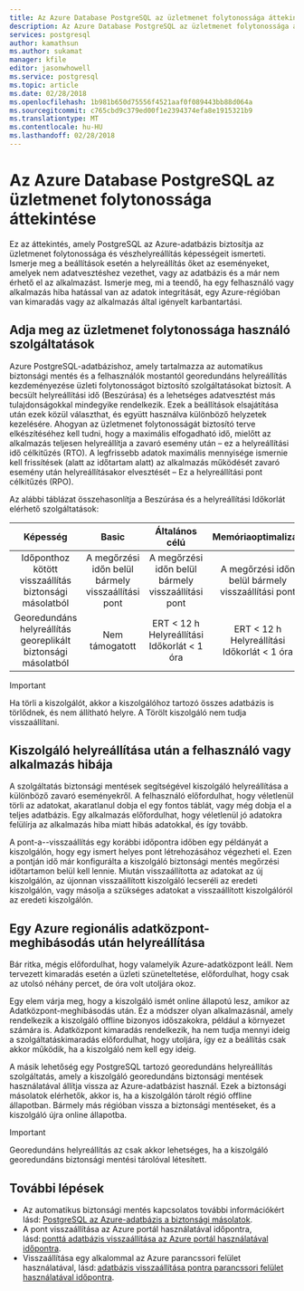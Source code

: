 ```yaml
---
title: Az Azure Database PostgreSQL az üzletmenet folytonossága áttekintése
description: Az Azure Database PostgreSQL az üzletmenet folytonossága áttekintése.
services: postgresql
author: kamathsun
ms.author: sukamat
manager: kfile
editor: jasonwhowell
ms.service: postgresql
ms.topic: article
ms.date: 02/28/2018
ms.openlocfilehash: 1b981b650d75556f4521aaf0f089443bb88d064a
ms.sourcegitcommit: c765cbd9c379ed00f1e2394374efa8e1915321b9
ms.translationtype: MT
ms.contentlocale: hu-HU
ms.lasthandoff: 02/28/2018
---
```

# <a name="overview-of-business-continuity-with-azure-database-for-postgresql"></a>Az Azure Database PostgreSQL az üzletmenet folytonossága áttekintése

Ez az áttekintés, amely PostgreSQL az Azure-adatbázis biztosítja az üzletmenet folytonossága és vészhelyreállítás képességeit ismerteti. Ismerje meg a beállítások esetén a helyreállítás őket az eseményeket, amelyek nem adatvesztéshez vezethet, vagy az adatbázis és a már nem érhető el az alkalmazást. Ismerje meg, mi a teendő, ha egy felhasználó vagy alkalmazás hiba hatással van az adatok integritását, egy Azure-régióban van kimaradás vagy az alkalmazás által igényelt karbantartási.

## <a name="features-that-you-can-use-to-provide-business-continuity"></a>Adja meg az üzletmenet folytonossága használó szolgáltatások

Azure PostgreSQL-adatbázishoz, amely tartalmazza az automatikus biztonsági mentés és a felhasználók mostantól georedundáns helyreállítás kezdeményezése üzleti folytonosságot biztosító szolgáltatásokat biztosít. A becsült helyreállítási idő (Beszúrása) és a lehetséges adatvesztést más tulajdonságokkal mindegyike rendelkezik. Ezek a beállítások elsajátítása után ezek közül választhat, és együtt használva különböző helyzetek kezelésére. Ahogyan az üzletmenet folytonosságát biztosító terve elkészítéséhez kell tudni, hogy a maximális elfogadható idő, mielőtt az alkalmazás teljesen helyreállítja a zavaró esemény után – ez a helyreállítási idő célkitűzés (RTO). A legfrissebb adatok maximális mennyisége ismernie kell frissítések (alatt az időtartam alatt) az alkalmazás működését zavaró esemény után helyreállításakor elvesztését – Ez a helyreállítási pont célkitűzés (RPO).

Az alábbi táblázat összehasonlítja a Beszúrása és a helyreállítási Időkorlát elérhető szolgáltatások:

| **Képesség** | **Basic** | **Általános célú** | **Memóriaoptimalizált** |
| :------------: | :-------: | :-----------------: | :------------------: |
| Időponthoz kötött visszaállítás biztonsági másolatból | A megőrzési időn belül bármely visszaállítási pont | A megőrzési időn belül bármely visszaállítási pont | A megőrzési időn belül bármely visszaállítási pont |
| Georedundáns helyreállítás georeplikált biztonsági másolatból | Nem támogatott | ERT < 12 h<br/>Helyreállítási Időkorlát < 1 óra | ERT < 12 h<br/>Helyreállítási Időkorlát < 1 óra |

> [!IMPORTANT]
> Ha törli a kiszolgálót, akkor a kiszolgálóhoz tartozó összes adatbázis is törlődnek, és nem állítható helyre. A Törölt kiszolgáló nem tudja visszaállítani.

## <a name="recover-a-server-after-a-user-or-application-error"></a>Kiszolgáló helyreállítása után a felhasználó vagy alkalmazás hibája

A szolgáltatás biztonsági mentések segítségével kiszolgáló helyreállítása a különböző zavaró eseményekről. A felhasználó előfordulhat, hogy véletlenül törli az adatokat, akaratlanul dobja el egy fontos táblát, vagy még dobja el a teljes adatbázis. Egy alkalmazás előfordulhat, hogy véletlenül jó adatokra felülírja az alkalmazás hiba miatt hibás adatokkal, és így tovább.

A pont-a--visszaállítás egy korábbi időpontra időben egy példányát a kiszolgálón, hogy egy ismert helyes pont létrehozásához végezheti el. Ezen a pontján idő már konfigurálta a kiszolgáló biztonsági mentés megőrzési időtartamon belül kell lennie. Miután visszaállította az adatokat az új kiszolgálón, az újonnan visszaállított kiszolgáló lecseréli az eredeti kiszolgálón, vagy másolja a szükséges adatokat a visszaállított kiszolgálóról az eredeti kiszolgálón.

## <a name="recover-from-an-azure-regional-data-center-outage"></a>Egy Azure regionális adatközpont-meghibásodás után helyreállítása

Bár ritka, mégis előfordulhat, hogy valamelyik Azure-adatközpont leáll. Nem tervezett kimaradás esetén a üzleti szüneteltetése, előfordulhat, hogy csak az utolsó néhány percet, de óra volt utoljára okoz.

Egy elem várja meg, hogy a kiszolgáló ismét online állapotú lesz, amikor az Adatközpont-meghibásodás után. Ez a módszer olyan alkalmazásnál, amely rendelkezik a kiszolgáló offline bizonyos időszakokra, például a környezet számára is. Adatközpont kimaradás rendelkezik, ha nem tudja mennyi ideig a szolgáltatáskimaradás előfordulhat, hogy utoljára, így ez a beállítás csak akkor működik, ha a kiszolgáló nem kell egy ideig.

A másik lehetőség egy PostgreSQL tartozó georedundáns helyreállítás szolgáltatás, amely a kiszolgáló georedundáns biztonsági mentések használatával állítja vissza az Azure-adatbázist használ. Ezek a biztonsági másolatok elérhetők, akkor is, ha a kiszolgálón tárolt régió offline állapotban. Bármely más régióban vissza a biztonsági mentéseket, és a kiszolgáló újra online állapotba.

> [!IMPORTANT]
> Georedundáns helyreállítás az csak akkor lehetséges, ha a kiszolgáló georedundáns biztonsági mentési tárolóval létesített.

## <a name="next-steps"></a>További lépések
- Az automatikus biztonsági mentés kapcsolatos további információkért lásd: [PostgreSQL az Azure-adatbázis a biztonsági másolatok](concepts-backup.md). 
- A pont visszaállítása az Azure portál használatával időpontra, lásd: [ponttá adatbázis visszaállítása az Azure portál használatával időpontra](howto-restore-server-portal.md).
- Visszaállítása egy alkalommal az Azure parancssori felület használatával, lásd: [adatbázis visszaállítása pontra parancssori felület használatával időpontra](howto-restore-server-cli.md).